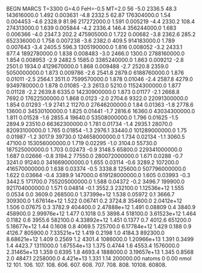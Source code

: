 BEGN
MARCS T=3300 G=4.0 FeH=-0.5 MT=2.0
                  56
-5.0 2336.5 48.3 143616000.0 1.492 0.003631 
-4.8 2332.5 62.87 176304000.0 1.54 0.004453 
-4.6 2328.9 81.96 217272000.0 1.591 0.005219 
-4.4 2330.2 108.4 274313000.0 1.639 0.005844 
-4.2 2336.4 146.4 356244000.0 1.683 0.006366 
-4.0 2347.3 202.2 475905000.0 1.722 0.00682 
-3.8 2362.6 285.2 652336000.0 1.758 0.007238 
-3.6 2382.0 409.5 914183000.0 1.789 0.007643 
-3.4 2405.5 596.3 1305190000.0 1.816 0.008052 
-3.2 2433.1 877.4 1892780000.0 1.838 0.008483 
-3.0 2466.0 1300.0 2788160000.0 1.854 0.008953 
-2.9 2482.5 1585.0 3385240000.0 1.863 0.009212 
-2.8 2501.0 1934.0 4129670000.0 1.868 0.009488 
-2.7 2520.8 2359.0 5050000000.0 1.873 0.009786 
-2.6 2541.8 2879.0 6188760000.0 1.876 0.01011 
-2.5 2564.1 3511.0 7599570000.0 1.878 0.01046 
-2.4 2587.8 4279.0 9349780000.0 1.878 0.01085 
-2.3 2613.0 5210.0 11524300000.0 1.877 0.01128 
-2.2 2639.8 6335.0 14230900000.0 1.873 0.01177 
-2.1 2668.8 7692.0 17622500000.0 1.868 0.0123 
-2.0 2704.6 9322.0 22091300000.0 1.854 0.01293 
-1.9 2741.2 11270.0 27646200000.0 1.84 0.01363 
-1.8 2778.6 13600.0 34530100000.0 1.825 0.01441 
-1.7 2816.6 16360.0 43034300000.0 1.811 0.01528 
-1.6 2855.4 19640.0 53508000000.0 1.796 0.01625 
-1.5 2894.9 23510.0 66362300000.0 1.781 0.01734 
-1.4 2935.1 28070.0 82093100000.0 1.765 0.01854 
-1.3 2976.1 33440.0 101289000000.0 1.75 0.01987 
-1.2 3017.9 39730.0 124658000000.0 1.734 0.02134 
-1.1 3060.5 47100.0 153056000000.0 1.719 0.02295 
-1.0 3104.0 55730.0 187525000000.0 1.703 0.02473 
-0.9 3148.5 65800.0 229341000000.0 1.687 0.02666 
-0.8 3194.2 77550.0 280072000000.0 1.671 0.0288 
-0.7 3241.0 91240.0 341669000000.0 1.655 0.03114 
-0.6 3289.2 107200.0 416570000000.0 1.638 0.03374 
-0.5 3338.8 125600.0 507796000000.0 1.622 0.03664 
-0.4 3389.9 147000.0 619128000000.0 1.605 0.03993 
-0.3 3442.5 171700.0 755205000000.0 1.588 0.04372 
-0.2 3496.7 199900.0 921704000000.0 1.571 0.04814 
-0.1 3552.3 232100.0 1.12536e+12 1.555 0.0534 
0.0 3609.0 268500.0 1.37399e+12 1.538 0.05972 
0.1 3666.7 309300.0 1.67614e+12 1.522 0.06741 
0.2 3724.8 354600.0 2.0412e+12 1.506 0.07675 
0.3 3782.9 404400.0 2.47888e+12 1.491 0.08809 
0.4 3840.9 458900.0 2.99976e+12 1.477 0.1018 
0.5 3898.4 518100.0 3.61523e+12 1.464 0.1182 
0.6 3955.6 582100.0 4.33892e+12 1.451 0.1377 
0.7 4012.6 651200.0 5.18677e+12 1.44 0.1608 
0.8 4069.5 725700.0 6.17784e+12 1.429 0.188 
0.9 4126.7 805900.0 7.33521e+12 1.419 0.2198 
1.0 4184.3 892300.0 8.68621e+12 1.409 0.2569 
1.2 4301.4 1086000.0 1.20966e+13 1.391 0.3499 
1.4 4423.7 1311000.0 1.67554e+13 1.375 0.4744 
1.6 4553.4 1576000.0 2.31465e+13 1.359 0.6395 
1.8 4693.4 1888000.0 3.19657e+13 1.345 0.8568 
2.0 4847.1 2258000.0 4.421e+13 1.331 1.14 
200000.00
natoms              0      0.00
nmol          12
          101.         106.       107.      108.         606.        607.        608.
          707.         708.       808.    10108.       60808.
